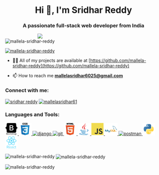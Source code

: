 <h1 align="center">Hi 👋, I'm Sridhar Reddy</h1>
<h3 align="center">A passionate full-stack web developer from India</h3>

<img src="https://media.tenor.com/images/b24460d29cfb2126afbba78c2b02a0d3/tenor.gif" align="right" width="400">

<p align="left"> <img src="https://komarev.com/ghpvc/?username=mallela-sridhar-reddy&label=Profile%20views&color=0e75b6&style=flat" alt="mallela-sridhar-reddy" /> </p>

<p align="left"> <a href="https://github.com/ryo-ma/github-profile-trophy"><img src="https://github-profile-trophy.vercel.app/?username=mallela-sridhar-reddy" alt="mallela-sridhar-reddy" /></a> </p>

- 👨‍💻 All of my projects are available at [https://github.com/mallela-sridhar-reddy](https://github.com/mallela-sridhar-reddy)

- 📫 How to reach me **mallelasridhar6025@gmail.com**

<h3 align="left">Connect with me:</h3>
<p align="left">
<a href="https://stackoverflow.com/users/sridhar reddy" target="blank"><img align="center" src="https://raw.githubusercontent.com/rahuldkjain/github-profile-readme-generator/master/src/images/icons/Social/stack-overflow.svg" alt="sridhar reddy" height="30" width="40" /></a>
<a href="https://www.hackerrank.com/mallelasridhar61" target="blank"><img align="center" src="https://raw.githubusercontent.com/rahuldkjain/github-profile-readme-generator/master/src/images/icons/Social/hackerrank.svg" alt="mallelasridhar61" height="30" width="40" /></a>
</p>

<h3 align="left">Languages and Tools:</h3>
<p align="left"> <a href="https://getbootstrap.com" target="_blank" rel="noreferrer"> <img src="https://raw.githubusercontent.com/devicons/devicon/master/icons/bootstrap/bootstrap-plain-wordmark.svg" alt="bootstrap" width="40" height="40"/> </a> <a href="https://www.w3schools.com/css/" target="_blank" rel="noreferrer"> <img src="https://raw.githubusercontent.com/devicons/devicon/master/icons/css3/css3-original-wordmark.svg" alt="css3" width="40" height="40"/> </a> <a href="https://www.djangoproject.com/" target="_blank" rel="noreferrer"> <img src="https://cdn.worldvectorlogo.com/logos/django.svg" alt="django" width="40" height="40"/> </a> <a href="https://git-scm.com/" target="_blank" rel="noreferrer"> <img src="https://www.vectorlogo.zone/logos/git-scm/git-scm-icon.svg" alt="git" width="40" height="40"/> </a> <a href="https://www.w3.org/html/" target="_blank" rel="noreferrer"> <img src="https://raw.githubusercontent.com/devicons/devicon/master/icons/html5/html5-original-wordmark.svg" alt="html5" width="40" height="40"/> </a> <a href="https://www.java.com" target="_blank" rel="noreferrer"> <img src="https://raw.githubusercontent.com/devicons/devicon/master/icons/java/java-original.svg" alt="java" width="40" height="40"/> </a> <a href="https://developer.mozilla.org/en-US/docs/Web/JavaScript" target="_blank" rel="noreferrer"> <img src="https://raw.githubusercontent.com/devicons/devicon/master/icons/javascript/javascript-original.svg" alt="javascript" width="40" height="40"/> </a> <a href="https://www.mysql.com/" target="_blank" rel="noreferrer"> <img src="https://raw.githubusercontent.com/devicons/devicon/master/icons/mysql/mysql-original-wordmark.svg" alt="mysql" width="40" height="40"/> </a> <a href="https://postman.com" target="_blank" rel="noreferrer"> <img src="https://www.vectorlogo.zone/logos/getpostman/getpostman-icon.svg" alt="postman" width="40" height="40"/> </a> <a href="https://www.python.org" target="_blank" rel="noreferrer"> <img src="https://raw.githubusercontent.com/devicons/devicon/master/icons/python/python-original.svg" alt="python" width="40" height="40"/> </a> <a href="https://reactjs.org/" target="_blank" rel="noreferrer"> <img src="https://raw.githubusercontent.com/devicons/devicon/master/icons/react/react-original-wordmark.svg" alt="react" width="40" height="40"/> </a> </p>

<p><img align="left" src="https://github-readme-stats.vercel.app/api/top-langs?username=mallela-sridhar-reddy&show_icons=true&locale=en&layout=compact" alt="mallela-sridhar-reddy" /></p>

<p>&nbsp;<img align="center" src="https://github-readme-stats.vercel.app/api?username=mallela-sridhar-reddy&show_icons=true&locale=en" alt="mallela-sridhar-reddy" /></p>

<p><img align="center" src="https://github-readme-streak-stats.herokuapp.com/?user=mallela-sridhar-reddy&" alt="mallela-sridhar-reddy" /></p>
